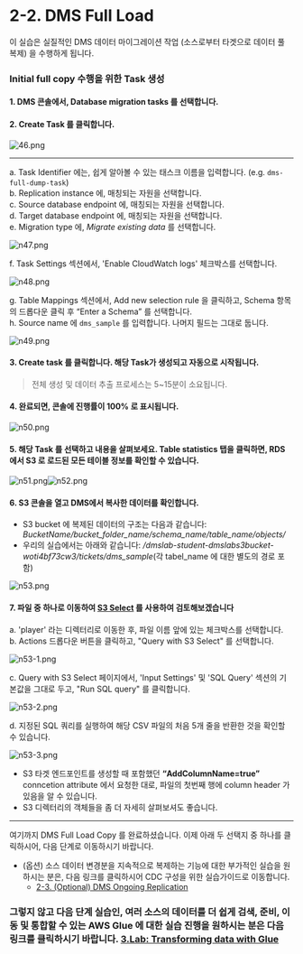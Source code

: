 # 2-2. DMS Full Load

이 실습은 실질적인 DMS 데이터 마이그레이션 작업 (소스로부터 타겟으로 데이터 풀 복제) 을 수행하게 됩니다.

### Initial full copy 수행을 위한 Task 생성

#### 1. DMS 콘솔에서, **Database migration tasks** 를 선택합니다.

#### 2. Create Task 를 클릭합니다.

![46.png](../../images/n46.png)

***

   a. Task Identifier 에는, 쉽게 알아볼 수 있는 태스크 이름을 입력합니다. (e.g. ```dms-full-dump-task```)<br>
   b. Replication instance 에, 매칭되는 자원을 선택합니다.<br>
   c. Source database endpoint 에, 매칭되는 자원을 선택합니다.<br>
   d. Target database endpoint 에, 매칭되는 자원을 선택합니다.<br>
   e. Migration type 에, *Migrate existing data* 를 선택합니다.

![n47.png](../../images/n47.png)

   f. Task Settings 섹션에서, 'Enable CloudWatch logs' 체크박스를 선택합니다.

![n48.png](../../images/n48.png)

   g. Table Mappings 섹션에서, Add new selection rule 을 클릭하고, Schema 항목의 드롭다운 클릭 후 “Enter a Schema” 를 선택합니다.<br>
   h. Source name 에 ```dms_sample``` 를 입력합니다. 나머지 필드는 그대로 둡니다.

![n49.png](../../images/n49.png)

#### 3. **Create task** 를 클릭합니다. 해당 Task가 생성되고 자동으로 시작됩니다.

> 전체 생성 및 데이터 추출 프로세스는 5\~15분이 소요됩니다.

#### 4. 완료되면, 콘솔에 진행률이 **100%** 로 표시됩니다.

![n50.png](../../images/n50.png)

#### 5. 해당 Task 를 선택하고 내용을 살펴보세요. Table statistics 탭을 클릭하면, RDS 에서 S3 로 로드된 모든 테이블 정보를 확인할 수 있습니다.

![n51.png](../../images/n51.png)![n52.png](../../images/n52.png)

#### 6. S3 콘솔을 열고 DMS에서 복사한 데이터를 확인합니다.

   - S3 bucket 에 복제된 데이터의 구조는 다음과 같습니다: 
     *BucketName/bucket_folder_name/schema_name/table_name/objects/*
   - 우리의 실습에서는 아래와 같습니다:
     */dmslab-student-dmslabs3bucket-woti4bf73cw3/tickets/dms_sample*(각 tabel_name 에 대한 별도의 경로 포함)


![n53.png](../../images/n53.png)

#### 7. 파일 중 하나로 이동하여 [S3 Select](https://docs.aws.amazon.com/AmazonS3/latest/userguide/selecting-content-from-objects.html) 를 사용하여 검토해보겠습니다

   a. 'player' 라는 디렉터리로 이동한 후, 파일 이름 앞에 있는 체크박스를 선택합니다.<br>
   b. Actions 드롭다운 버튼을 클릭하고, "Query with S3 Select" 를 선택합니다.

![n53-1.png](../../images/n53-1.png)

   c. Query with S3 Select 페이지에서, 'Input Settings' 및 'SQL Query' 섹션의 기본값을 그대로 두고, "Run SQL query" 를 클릭합니다.

![n53-2.png](../../images/n53-2.png)

   d. 지정된 SQL 쿼리를 실행하여 해당 CSV 파일의 처음 5개 줄을 반환한 것을 확인할 수 있습니다.

![n53-3.png](../../images/n53-3.png)

   - S3 타겟 엔드포인트를 생성할 때 포함했던 **“AddColumnName=true”** conncetion attribute 에서 요청한 대로, 파일의 첫번째 행에 column header 가 있음을 알 수 있습니다.
   - S3 디렉터리의 객체들을 좀 더 자세히 살펴보셔도 좋습니다.

***

여기까지 DMS Full Load Copy 를 완료하셨습니다. 이제 아래 두 선택지 중 하나를 클릭하시어, 다음 단계로 이동하시기 바랍니다.

* (옵션) 소스 데이터 변경분을 지속적으로 복제하는 기능에 대한 부가적인 실습을 원하시는 분은, 다음 링크를 클릭하시어 CDC 구성을 위한 실습가이드로 이동합니다.
  * [2-3. (Optional) DMS Ongoing Replication](2-3.dmscdc.md)

### 그렇지 않고 다음 단계 실습인, 여러 소스의 데이터를 더 쉽게 검색, 준비, 이동 및 통합할 수 있는 AWS Glue 에 대한 실습 진행을 원하시는 분은 다음 링크를 클릭하시기 바랍니다. [3.Lab: Transforming data with Glue](../3.labtransformingdatawithglue/)
